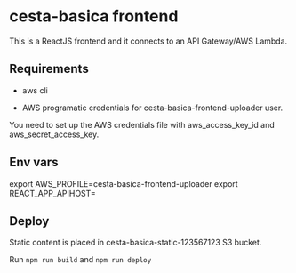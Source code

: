 # cesta-basica frontend

This is a ReactJS frontend and it connects to an API Gateway/AWS Lambda.

## Requirements

- aws cli

- AWS programatic credentials for cesta-basica-frontend-uploader user.

You need to set up the AWS credentials file with aws_access_key_id and aws_secret_access_key.

## Env vars

export AWS_PROFILE=cesta-basica-frontend-uploader
export REACT_APP_APIHOST=<backend API>

## Deploy

Static content is placed in cesta-basica-static-123567123 S3 bucket.

Run `npm run build` and `npm run deploy`
